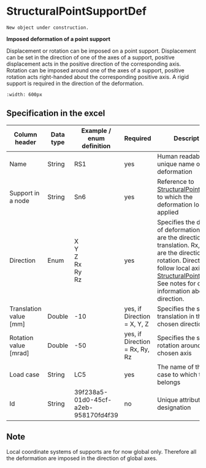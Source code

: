 # StructuralPointSupportDef

```{warning}
New object under construction.
```

**Imposed deformation of a point support**

Displacement or rotation can be imposed on a point support. Displacement can be set in the direction of one of the axes of a support, positive displacement acts in the positive direction of the corresponding axis. Rotation can be imposed around one of the axes of a support, positive rotation acts right-handed about the corresponding positive axis. A rigid support is required in the direction of the deformation. 

```{image} ../.gitbook/assets/41b_deformation_of_support.png
:width: 600px
```

## Specification in the excel

| Column header | Data type | Example / enum definition | Required | Description |
|---|---|---|---|---|
| Name | String | RS1 | yes | Human readable unique name of the deformation |
| Support in a node | String | Sn6 | yes | Reference to [StructuralPointSupport](../supports-and-hinges/structuralpointsupport.md) to which the deformation load is applied |
| Direction | Enum | X<br>Y<br>Z<br>Rx<br>Ry<br>Rz | yes | Specifies the direction of deformation. X, Y, Z are the directions of translation. Rx, Ry, Rz are the directions of rotation. Directions follow local axis of a [StructuralPointSupport](../supports-and-hinges/structuralpointsupport.md). See notes for current information about direction. |
| Translation value [mm] | Double | -10 | yes, if Direction = X, Y, Z | Specifies the size of translation in the chosen direction |
| Rotation value [mrad] | Double | -50 | yes, if Direction = Rx, Ry, Rz | Specifies the size of rotation around the chosen axis |
| Load case | String | LC5 | yes | The name of the load case to which the load belongs|
| Id | String | 39f238a5-01d0-45cf-a2eb-958170fd4f39 | no | Unique attribute designation |


## Note

Local coordinate systems of supports are for now global only. Therefore all the deformation are imposed in the direction of global axes.